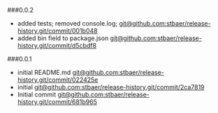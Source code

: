 

###0.0.2

 * added tests; removed console.log; [git@github.com:stbaer/release-history.git/commit/001b048](001b0486a5e6b1f3598113e749dba7233092bdfe)
 * added bin field to package.json [git@github.com:stbaer/release-history.git/commit/d5cbdf8](d5cbdf877c30c85b051bbb2835f1da3beea84b4b)

###0.0.1

 * initial README.md [git@github.com:stbaer/release-history.git/commit/022425e](022425e608e58c82bf258e81d4d4d96b3ccd0d06)
 * initial [git@github.com:stbaer/release-history.git/commit/2ca7819](2ca7819e9ef97c5703fbf5fee529b4635ab8a03d)
 * Initial commit [git@github.com:stbaer/release-history.git/commit/681b965](681b96525691cec9eb49bae0069d844d3331d109)



